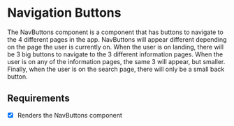 # Navigation Buttons

The NavButtons component is a component that has buttons to navigate to the 4 different pages in the app. NavButtons will appear different depending on the page the user is currently on. When the user is on landing, there will be 3 big buttons to navigate to the 3 different information pages. When the user is on any of the information pages, the same 3 will appear, but smaller. Finally, when the user is on the search page, there will only be a small back button.

## Requirements

* [X] Renders the NavButtons component 

